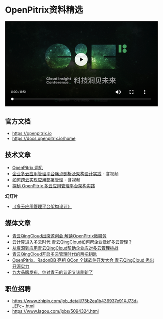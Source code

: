 # OpenPitrix资料精选

[![](openpitrix-video.png)](https://openpitrix.pek3a.qingstor.com/video/OpenPitrix_min.mp4)


## 官方文档

- https://openpitrix.io
- https://docs.openpitrix.io/home

## 技术文章

- [OpenPitrix 洞见](https://github.com/openpitrix/openpitrix/wiki/OpenPitrix-%E6%B4%9E%E8%A7%81)
- [企业多云应用管理平台痛点剖析及架构设计实践](https://mp.weixin.qq.com/s/1CwErUp2EWVR_WQMtQPF4A) - 含视频
- [如何跨云实现应用部署管理](https://mp.weixin.qq.com/s/90hmcvcS1cpBPrRjKer79A) - 含视频
- [探秘 OpenPitrix 多云应用管理平台架构实践](https://zhuanlan.zhihu.com/p/47084690)

**幻灯片**

- [《多云应用管理平台架构设计》](https://myslide.cn/slides/8822)


## 媒体文章

- [青云QingCloud出席源创会 解读OpenPitrix微服务](https://log.qingcloud.com/archives/3480)
- [云计算进入多云时代 青云QingCloud如何帮企业做好多云管理？](https://t.cj.sina.com.cn/articles/view/2286037382/8842298602000bwy7)
- [从资源到应用青云QingCloud帮助企业应对多云管理挑战](http://cloud.idcquan.com/yzx/148726.shtml)
- [青云QingCloud开启多云管理时代的两把钥匙](http://cloud.zol.com.cn/694/6946010.html)
- [OpenPitrix、RadonDB 亮相 QCon 全球软件开发大会 青云QingCloud 秀出开源实力](http://www.ijiandao.com/2b/baijia/111380.html)
- [九大品牌发布，你对青云的认识又该刷新了](http://www.dostor.com/p/51816.html)

## 职位招聘

- https://www.zhipin.com/job_detail/75b2ea1b436937e91XJ73d-_EFc~.html
- https://www.lagou.com/jobs/5094324.html
